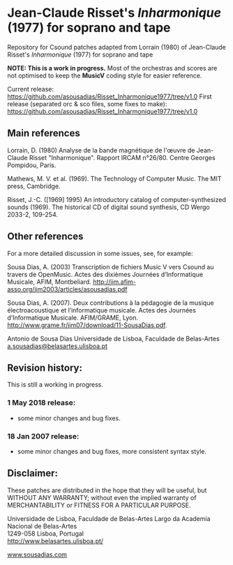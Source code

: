 # Jean-Claude Risset's _Inharmonique_ (1977) for soprano and tape
Repository for Csound patches adapted from Lorrain (1980) of Jean-Claude Risset's _Inharmonique_ (1977) for soprano and tape

__NOTE: This is a work in progress.__
Most of the orchestras and scores are not optimised to keep the __MusicV__ coding style for easier reference.

Current release: https://github.com/asousadias/Risset_Inharmonique1977/tree/v1.0
First release (separated orc & sco files, some fixes to make): https://github.com/asousadias/Risset_Inharmonique1977/tree/v1.0

## Main references
Lorrain, D. (1980) Analyse de la bande magnétique de l'œuvre de Jean-Claude Risset "Inharmonique". Rapport IRCAM n°26/80. Centre Georges Pompidou, Paris.

Mathews, M. V. et al. (1969). The Technology of Computer Music. The MIT press, Cambridge.

Risset, J.-C. ([1969] 1995) An introductory catalog of computer-synthesized sounds (1969). The historical CD of digital sound synthesis, CD Wergo 2033-2, 109-254.

## Other references
For a more detailed discussion in some issues, see, for example:

Sousa Dias, A. (2003) Transcription de fichiers Music V vers Csound au travers de OpenMusic. Actes des dixièmes Journées d’Informatique Musicale, AFIM, Montbeliard. http://jim.afim-asso.org/jim2003/articles/asousadias.pdf

Sousa Dias, A. (2007). Deux contributions à la pédagogie de la musique électroacoustique et l’informatique musicale. Actes des Journées d’Informatique Musicale. AFIM/GRAME, Lyon.  http://www.grame.fr/jim07/download/11-SousaDias.pdf.

Antonio de Sousa Dias
Universidade de Lisboa, Faculdade de Belas-Artes
a.sousadias@belasartes.ulisboa.pt

## Revision history:
This is still a working in progress.
### 1 May 2018 release:
- some minor changes and bug fixes.
### 18 Jan 2007 release:
- some minor changes and bug fixes, more consistent syntax style.

## Disclaimer:
These patches are distributed in the hope that they will be useful, but WITHOUT ANY WARRANTY; without even the implied warranty of MERCHANTABILITY or FITNESS FOR A PARTICULAR PURPOSE.

Universidade de Lisboa, Faculdade de Belas-Artes
Largo da Academia Nacional de Belas-Artes<br>
1249-058 Lisboa, Portugal<br>
http://www.belasartes.ulisboa.pt/

www.sousadias.com
